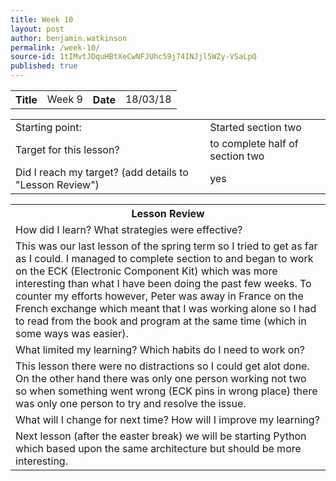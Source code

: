 ```yaml
---
title: Week 10
layout: post
author: benjamin.watkinson
permalink: /week-10/
source-id: 1tIMvtJDquHBtXeCwNFJUhc59j74INJjl5WZy-VSaLpQ
published: true
---
```

	

<table>
  <tr>
    <th>Title</th>
    <td>Week 9</td>
    <th>Date</th>
    <td>18/03/18</td>
  </tr>
</table>


<table>
  <tr>
    <td>Starting point:</td>
    <td>Started section two</td>
  </tr>
  <tr>
    <td>Target for this lesson?</td>
    <td>to complete half of section two</td>
  </tr>
  <tr>
    <td>Did I reach my target? 
(add details to "Lesson Review")</td>
    <td>yes</td>
  </tr>
</table>


<table>
  <tr>
    <th>Lesson Review</th>
  </tr>
  <tr>
    <td>How did I learn? What strategies were effective? </td>
  </tr>
  <tr>
    <td>This was our last lesson of the spring term so I tried to get as far as I could. I managed to complete section to and began to work on the ECK (Electronic Component Kit) which was more interesting than what I have been doing the past few weeks. To counter my efforts however, Peter was away in France on the French exchange which meant that I was working alone so I had to read from the book and program at the same time (which in some ways was easier).</td>
  </tr>
  <tr>
    <td>What limited my learning? Which habits do I need to work on? </td>
  </tr>
  <tr>
    <td>This lesson there were no distractions so I could get alot done. On the other hand there was only one person working not two so when something went wrong (ECK pins in wrong place) there was only one person to try and resolve the issue.</td>
  </tr>
  <tr>
    <td>What will I change for next time? How will I improve my learning?</td>
  </tr>
  <tr>
    <td>Next lesson (after the easter break) we will be starting Python which based upon the same architecture but should be more interesting.</td>
  </tr>
</table>


